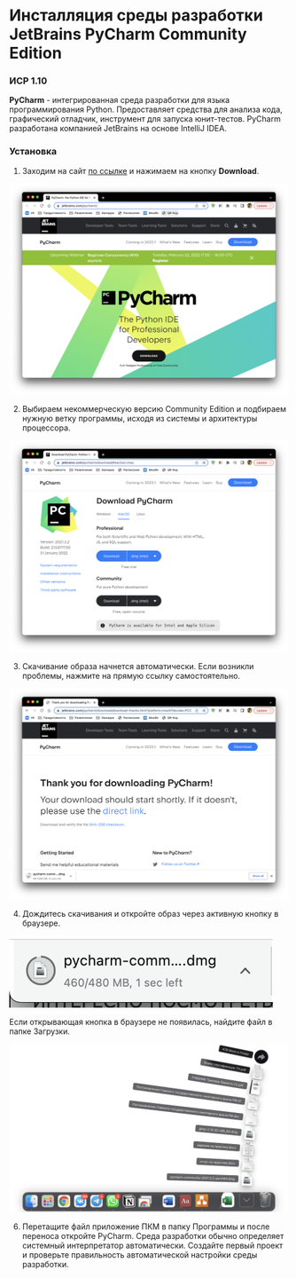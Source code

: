# Инсталляция среды разработки JetBrains PyCharm Community Edition
### ИСР 1.10

**PyCharm** - интегрированная среда разработки для языка программирования Python. Предоставляет средства для анализа кода, графический отладчик, инструмент для запуска юнит-тестов. PyCharm разработана компанией JetBrains на основе IntelliJ IDEA.

### Установка

1. Заходим на сайт <a href="https://www.jetbrains.com/pycharm/">по ссылке</a> и нажимаем на кнопку **Download**.

<img src="https://raw.githubusercontent.com/danshedrin/practic/a185aa220f25621a52e868cf176d67716c22ca29/Screenshot%202022-02-18%20at%2002.42.17.png">

2. Выбираем некоммерческую версию Community Edition и подбираем нужную ветку программы, исходя из системы и архитектуры процессора.

<img src="https://raw.githubusercontent.com/danshedrin/practic/a185aa220f25621a52e868cf176d67716c22ca29/Screenshot%202022-02-18%20at%2002.42.40.png">

3. Скачивание образа начнется автоматически. Если возникли проблемы, нажмите на прямую ссылку самостоятельно.

<img src="https://raw.githubusercontent.com/danshedrin/practic/a185aa220f25621a52e868cf176d67716c22ca29/Screenshot%202022-02-18%20at%2002.43.15.png">

4. Дождитесь скачивания и откройте образ через активную кнопку в браузере.

<img src="https://raw.githubusercontent.com/danshedrin/practic/a185aa220f25621a52e868cf176d67716c22ca29/Screenshot%202022-02-18%20at%2002.41.28.png">

Если открывающая кнопка в браузере не появилась, найдите файл в папке Загрузки.

<img src="https://raw.githubusercontent.com/danshedrin/practic/a185aa220f25621a52e868cf176d67716c22ca29/Screenshot%202022-02-18%20at%2002.45.05.png">

6. Перетащите файл приложение ПКМ в папку Программы и после переноса откройте PyCharm. Среда разработки обычно определяет системный интерпретатор автоматически. Создайте первый проект и проверьте правильность автоматической настройки среды разработки.
